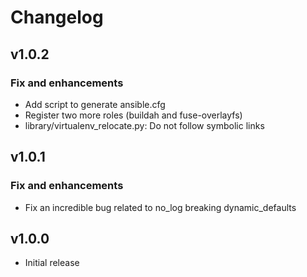 # Changelog

## v1.0.2

### Fix and enhancements

- Add script to generate ansible.cfg
- Register two more roles (buildah and fuse-overlayfs)
- library/virtualenv_relocate.py: Do not follow symbolic links

## v1.0.1

### Fix and enhancements

- Fix an incredible bug related to no_log breaking dynamic_defaults

## v1.0.0

- Initial release
